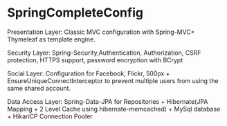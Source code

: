 SpringCompleteConfig
====================

Presentation Layer: Classic MVC configuration with Spring-MVC+ Thymeleaf as template engine.

Security Layer: Spring-Security,Authentication, Authorization, CSRF protection, HTTPS support, password encryption with BCrypt

Social Layer: Configuration for Facebook, Flickr, 500px + EnsureUniqueConnectInterceptor to prevent multiple users from using the same shared account.

Data Access Layer: Spring-Data-JPA for Repositories + Hibernate(JPA Mapping + 2 Level Cache using hibernate-memcached) + MySql database + HikariCP Connection Pooler 


